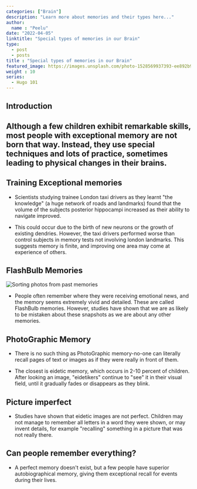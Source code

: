 ```yaml
---
categories: ["Brain"]
description: "Learn more about memories and their types here..."
author:
  name : "Peelu"
date: "2022-04-05"
linktitle: "Special types of memories in our Brain"
type: 
  - post
  - posts
title : "Special types of memories in our Brain"
featured_image: https://images.unsplash.com/photo-1528569937393-ee892b976859?ixlib=rb-1.2.1&ixid=MnwxMjA3fDB8MHxzZWFyY2h8MXx8bWVtb3JpZXN8ZW58MHx8MHx8&auto=format&fit=crop&w=500&q=60
weight : 10
series:  
  - Hugo 101
---
```



## Introduction

## Although a few children exhibit remarkable skills, most people with exceptional memory are not born that way. Instead, they use special techniques and lots of practice, sometimes leading to physical changes in their brains.

## Training Exceptional memories

- Scientists studying trainee London taxi drivers as they learnt "the knowledge" (a huge network of roads and landmarks) found that the volume of the subjects posterior hippocampi increased as their ability to navigate improved.

- This could occur due to the birth of new neurons or the growth of existing dendries. However, the taxi drivers performed worse than control subjects in memory tests not involving london landmarks. This suggests memory is finite, and improving one area may come at experience of others.

## FlashBulb Memories

![Sorting photos from past memories](/Memories.webp)

- People often remember where they were receiving emotional news, and the memory seems extremely vivid and detailed. These are called FlashBulb memories. However, studies have shown that we are as likely to be mistaken about these snapshots as we are about any other memories.

## PhotoGraphic Memory

- There is no such thing as PhotoGraphic memory-no-one can literally recall pages of text or images as if they were really in front of them.

- The closest is eidetic memory, which occurs in 2-10 percent of children. After looking an image, "eidetikers" continue to "see" it in their visual field, until it gradually fades or disappears as they blink.

## Picture imperfect

- Studies have shown that eidetic images are not perfect. Children may not manage to remember all letters in a word they were shown, or may invent details, for example "recalling" something in a picture that was not really there.

## Can people remember everything?

- A perfect memory doesn't exist, but a few people have superior autobiographical memory, giving them exceptional recall for events during their lives.
